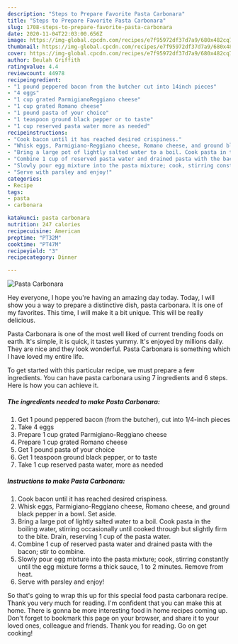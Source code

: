 ```yaml
---
description: "Steps to Prepare Favorite Pasta Carbonara"
title: "Steps to Prepare Favorite Pasta Carbonara"
slug: 1708-steps-to-prepare-favorite-pasta-carbonara
date: 2020-11-04T22:03:00.656Z
image: https://img-global.cpcdn.com/recipes/e7f95972df37d7a9/680x482cq70/pasta-carbonara-recipe-main-photo.jpg
thumbnail: https://img-global.cpcdn.com/recipes/e7f95972df37d7a9/680x482cq70/pasta-carbonara-recipe-main-photo.jpg
cover: https://img-global.cpcdn.com/recipes/e7f95972df37d7a9/680x482cq70/pasta-carbonara-recipe-main-photo.jpg
author: Beulah Griffith
ratingvalue: 4.4
reviewcount: 44978
recipeingredient:
- "1 pound peppered bacon from the butcher cut into 14inch pieces"
- "4 eggs"
- "1 cup grated ParmigianoReggiano cheese"
- "1 cup grated Romano cheese"
- "1 pound pasta of your choice"
- "1 teaspoon ground black pepper or to taste"
- "1 cup reserved pasta water more as needed"
recipeinstructions:
- "Cook bacon until it has reached desired crispiness."
- "Whisk eggs, Parmigiano-Reggiano cheese, Romano cheese, and ground black pepper in a bowl. Set aside."
- "Bring a large pot of lightly salted water to a boil. Cook pasta in the boiling water, stirring occasionally until cooked through but slightly firm to the bite. Drain, reserving 1 cup of the pasta water."
- "Combine 1 cup of reserved pasta water and drained pasta with the bacon; stir to combine."
- "Slowly pour egg mixture into the pasta mixture; cook, stirring constantly until the egg mixture forms a thick sauce, 1 to 2 minutes. Remove from heat."
- "Serve with parsley and enjoy!"
categories:
- Recipe
tags:
- pasta
- carbonara

katakunci: pasta carbonara 
nutrition: 247 calories
recipecuisine: American
preptime: "PT32M"
cooktime: "PT47M"
recipeyield: "3"
recipecategory: Dinner

---
```



![Pasta Carbonara](https://img-global.cpcdn.com/recipes/e7f95972df37d7a9/680x482cq70/pasta-carbonara-recipe-main-photo.jpg)

Hey everyone, I hope you're having an amazing day today. Today, I will show you a way to prepare a distinctive dish, pasta carbonara. It is one of my favorites. This time, I will make it a bit unique. This will be really delicious.

Pasta Carbonara is one of the most well liked of current trending foods on earth. It's simple, it is quick, it tastes yummy. It's enjoyed by millions daily. They are nice and they look wonderful. Pasta Carbonara is something which I have loved my entire life.




To get started with this particular recipe, we must prepare a few ingredients. You can have pasta carbonara using 7 ingredients and 6 steps. Here is how you can achieve it.

<!--inarticleads1-->

##### The ingredients needed to make Pasta Carbonara:

1. Get 1 pound peppered bacon (from the butcher), cut into 1/4-inch pieces
1. Take 4 eggs
1. Prepare 1 cup grated Parmigiano-Reggiano cheese
1. Prepare 1 cup grated Romano cheese
1. Get 1 pound pasta of your choice
1. Get 1 teaspoon ground black pepper, or to taste
1. Take 1 cup reserved pasta water, more as needed




<!--inarticleads2-->

##### Instructions to make Pasta Carbonara:

1. Cook bacon until it has reached desired crispiness.
1. Whisk eggs, Parmigiano-Reggiano cheese, Romano cheese, and ground black pepper in a bowl. Set aside.
1. Bring a large pot of lightly salted water to a boil. Cook pasta in the boiling water, stirring occasionally until cooked through but slightly firm to the bite. Drain, reserving 1 cup of the pasta water.
1. Combine 1 cup of reserved pasta water and drained pasta with the bacon; stir to combine.
1. Slowly pour egg mixture into the pasta mixture; cook, stirring constantly until the egg mixture forms a thick sauce, 1 to 2 minutes. Remove from heat.
1. Serve with parsley and enjoy!




So that's going to wrap this up for this special food pasta carbonara recipe. Thank you very much for reading. I'm confident that you can make this at home. There is gonna be more interesting food in home recipes coming up. Don't forget to bookmark this page on your browser, and share it to your loved ones, colleague and friends. Thank you for reading. Go on get cooking!
